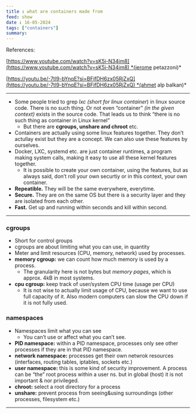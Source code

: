 ```yaml
---
title : what are containers made from
feed: show
date : 16-05-2024
tags: ["containers"]
summary: 
---
```

References:

[https://www.youtube.com/watch?v=sK5i-N34im8](https://www.youtube.com/watch?v=sK5i-N34im8) *(jerome petazzoni)*

[https://youtu.be/-7tl9-bYnqE?si=BFifDH6zx05RjZxQ](https://youtu.be/-7tl9-bYnqE?si=BFifDH6zx05RjZxQ) *(ahmet alp balkan)*

---

- Some people tried to grep *lxc* *(short for linux container*) in linux source code. There is no such thing. Or not even “container” *(in the given context)* exists in the source code. That leads us to think “there is no such thing as container in Linux kernel”
    - But there are **cgroups, unshare and chroot** etc.
- Containers are actually using some linux features together. They don’t actullay exist but they are a concept. We can also use these features by ourselves.
- Docker, LXC, systemd etc. are just container runtimes, a program making system calls, making it easy to use all these kernel features together.
    - It is possible to create your own container, using the features, but as always said, don’t roll your own securtiy or in this context, your own container.
- **Repeatible.** They will be the same everywhere, everytime.
- **Secure.** They are on the same OS but there is a security layer and they are isolated from each other.
- **Fast.** Get up and running within seconds and kill within second.

---

### **cgroups**

- Short for control groups
- cgroups are about limiting what you can use, in quantity
- Meter and limit resources (CPU, memory, network) used by processes.
- **memory cgroup:** we can count how much memory is used by a process.
    - The granularity here is not bytes but *memory pages*, which is approx. 4kB in most systems.
- **cpu cgroup:** keep track of user/system CPU time (usage per CPU)
    - It is not wise to actually limit usage of CPU, because we want to use full capacity of it. Also modern computers can slow the CPU down if it is not fully used.

### **namespaces**

- Namespaces limit what you can see
    - You can’t use or affect what you can’t see.
- **PID namespace:** within a PID namespace, processes only see other processes if they are in that PID namespace.
- **network namespace:** processes get their own netwrok resources (interfaces, routing tables, iptables, sockets etc.)
- **user namespace:** this is some kind of security improvement. A process can be “the” root process within a user ns. but in global (host) it is not important & nor privileged.
- **chroot:** select a root directory for a process
- **unshare:** prevent process from seeing&using surroundings (other processes, filesystem etc.)

---

